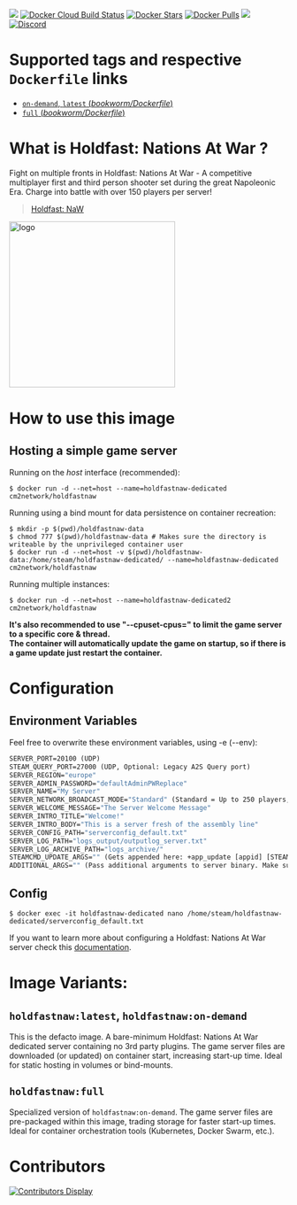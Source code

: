 [![](https://img.shields.io/codacy/grade/80b3d1a6e05e440abfdc34354001b1bf.svg)](https://hub.docker.com/r/cm2network/holdfastnaw/) [![Docker Cloud Build Status](https://img.shields.io/docker/cloud/build/cm2network/holdfastnaw)](https://hub.docker.com/r/cm2network/holdfastnaw/) [![Docker Stars](https://img.shields.io/docker/stars/cm2network/holdfastnaw.svg)](https://hub.docker.com/r/cm2network/holdfastnaw/) [![Docker Pulls](https://img.shields.io/docker/pulls/cm2network/holdfastnaw.svg)](https://hub.docker.com/r/cm2network/holdfastnaw/) [![](https://img.shields.io/docker/image-size/cm2network/holdfastnaw)](https://hub.docker.com/r/cm2network/holdfastnaw/) [![Discord](https://img.shields.io/discord/747067734029893653)](https://discord.gg/7ntmAwM)
# Supported tags and respective `Dockerfile` links
-	[`on-demand`, `latest` (*bookworm/Dockerfile*)](https://github.com/CM2Walki/holdfastnaw/blob/master/bookworm/Dockerfile)
-	[`full` (*bookworm/Dockerfile*)](https://github.com/CM2Walki/holdfastnaw/blob/master/bookworm/Dockerfile)

# What is Holdfast: Nations At War ?
Fight on multiple fronts in Holdfast: Nations At War - A competitive multiplayer first and third person shooter set during the great Napoleonic Era. Charge into battle with over 150 players per server!

>  [Holdfast: NaW](https://store.steampowered.com/app/589290/Holdfast_Nations_At_War/)

<img src="https://shared.akamai.steamstatic.com/store_item_assets/steam/apps/589290/9ed0c9a2b2db1ec48352d824329275468d2b8b0e/header.jpg" alt="logo" width="300"/></img>

# How to use this image
## Hosting a simple game server

Running on the *host* interface (recommended):<br/>
```console
$ docker run -d --net=host --name=holdfastnaw-dedicated cm2network/holdfastnaw
```

Running using a bind mount for data persistence on container recreation:
```console
$ mkdir -p $(pwd)/holdfastnaw-data
$ chmod 777 $(pwd)/holdfastnaw-data # Makes sure the directory is writeable by the unprivileged container user
$ docker run -d --net=host -v $(pwd)/holdfastnaw-data:/home/steam/holdfastnaw-dedicated/ --name=holdfastnaw-dedicated cm2network/holdfastnaw
```

Running multiple instances:
```console
$ docker run -d --net=host --name=holdfastnaw-dedicated2 cm2network/holdfastnaw
```

**It's also recommended to use "--cpuset-cpus=" to limit the game server to a specific core & thread.**<br/>
**The container will automatically update the game on startup, so if there is a game update just restart the container.**

# Configuration
## Environment Variables
Feel free to overwrite these environment variables, using -e (--env): 
```dockerfile
SERVER_PORT=20100 (UDP)
STEAM_QUERY_PORT=27000 (UDP, Optional: Legacy A2S Query port)
SERVER_REGION="europe"
SERVER_ADMIN_PASSWORD="defaultAdminPWReplace"
SERVER_NAME="My Server"
SERVER_NETWORK_BROADCAST_MODE="Standard" (Standard = Up to 250 players, Competitive = Higher tickrate - Limited to 64 players per server)
SERVER_WELCOME_MESSAGE="The Server Welcome Message"
SERVER_INTRO_TITLE="Welcome!"
SERVER_INTRO_BODY="This is a server fresh of the assembly line"
SERVER_CONFIG_PATH="serverconfig_default.txt"
SERVER_LOG_PATH="logs_output/outputlog_server.txt"
SERVER_LOG_ARCHIVE_PATH="logs_archive/"
STEAMCMD_UPDATE_ARGS="" (Gets appended here: +app_update [appid] [STEAMCMD_UPDATE_ARGS]; Example: "validate")
ADDITIONAL_ARGS="" (Pass additional arguments to server binary. Make sure to escape correctly!)
```
## Config
```console
$ docker exec -it holdfastnaw-dedicated nano /home/steam/holdfastnaw-dedicated/serverconfig_default.txt
```

If you want to learn more about configuring a Holdfast: Nations At War server check this [documentation](https://wiki.holdfastgame.com/Server_Configuration).

# Image Variants:

## `holdfastnaw:latest`, `holdfastnaw:on-demand`
This is the defacto image. A bare-minimum Holdfast: Nations At War dedicated server containing no 3rd party plugins. The game server files are downloaded (or updated) on container start, increasing start-up time. Ideal for static hosting in volumes or bind-mounts.<br/>

## `holdfastnaw:full`
Specialized version of `holdfastnaw:on-demand`. The game server files are pre-packaged within this image, trading storage for faster start-up times. Ideal for container orchestration tools (Kubernetes, Docker Swarm, etc.).<br/>

# Contributors
[![Contributors Display](https://badges.pufler.dev/contributors/CM2Walki/HoldfastNaW?size=50&padding=5&bots=false)](https://github.com/CM2Walki/HoldfastNaW/graphs/contributors)
